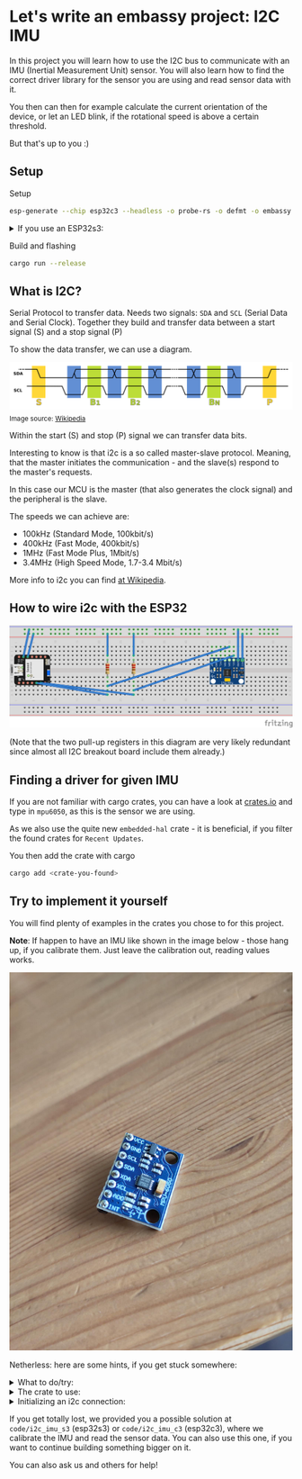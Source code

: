 # Let's write an embassy project: I2C IMU

In this project you will learn how to use the I2C bus to communicate with an IMU (Inertial Measurement Unit) sensor. You will also learn how to find the correct driver library for the sensor you are using and read sensor data with it.

You then can then for example calculate the current orientation of the device, or let an LED blink, if the rotational speed is above a certain threshold.

But that's up to you :)

## Setup

Setup

```sh
esp-generate --chip esp32c3 --headless -o probe-rs -o defmt -o embassy -o unstable-hal i2c_imu
```

<details>
<summary>If you use an ESP32s3:</summary>
<br>

[Source](https://github.com/esp-rs/espup?tab=readme-ov-file#quickstart)

```sh
esp-generate --chip esp32s3 --headless -o probe-rs -o defmt -o embassy -o unstable-hal i2c_imu
```

Install Xtensa toolchain

```sh
espup install --targets=esp32s3
```

Source the toolchain into your environment

```sh
source ~/export-esp.sh
```
</details>

Build and flashing

```sh
cargo run --release
```

## What is I2C?

Serial Protocol to transfer data. Needs two signals: `SDA` and `SCL` (Serial Data and Serial Clock). Together they build and transfer data between a start signal (S) and a stop signal (P)

To show the data transfer, we can use a diagram.

![i2c data transfer](assets/i2c_data_transfer.png)
<sub>Image source: [Wikipedia](https://de.wikipedia.org/wiki/I%C2%B2C#/media/Datei:I2C_data_transfer.svg)</sub>

Within the start (S) and stop (P) signal we can transfer data bits.

Interesting to know is that i2c is a so called master-slave protocol. Meaning, that the master initiates the communication - and the slave(s) respond to the master's requests.

In this case our MCU is the master (that also generates the clock signal) and the peripheral is the slave.

The speeds we can achieve are:

- 100kHz (Standard Mode, 100kbit/s)
- 400kHz (Fast Mode, 400kbit/s)
- 1MHz (Fast Mode Plus, 1Mbit/s)
- 3.4MHz (High Speed Mode, 1.7-3.4 Mbit/s)

More info to i2c you can find [at Wikipedia](https://en.wikipedia.org/wiki/I%C2%B2C).

## How to wire i2c with the ESP32

![ESP32 I2C Wiring](assets/wiring_imu.png)

(Note that  the two pull-up registers in this diagram are very likely redundant since almost all I2C breakout board include them already.)

## Finding a driver for given IMU

If you are not familiar with cargo crates, you can have a look at [crates.io](https://crates.io/) and type in `mpu6050`, as this is the sensor we are using.

As we also use the quite new `embedded-hal` crate - it is beneficial, if you filter the found crates for `Recent Updates`.

You then add the crate with cargo

```sh
cargo add <crate-you-found>
```

## Try to implement it yourself

You will find plenty of examples in the crates you chose to for this project.

**Note**: If happen to have an IMU like shown in the image below - those hang up, if you calibrate them.
Just leave the calibration out, reading values works.

![Not calibratable](assets/bad_ones.jpeg)

Netherless: here are some hints, if you get stuck somewhere:

<details>
<summary>What to do/try:</summary>
<br>

This should be your steps:

1. Find a crate that supports the MPU6050 sensor.
2. Look at the examples they provide - maybe you get a hang of how this works
3. Initialize an i2c connection using the crate.
4. Read the sensor data using the crate.

</details>

<details>
<summary>The crate to use:</summary>
<br>

We found those two crates useful:

- [mpu6050](https://crates.io/crates/mpu6050)
- [mpu6050-dmp](https://crates.io/crates/mpu6050-i2c)

Note: The _mpu6050_ crate is a bit dated. If you want to use it, make sure you directly
use the master branch of it. Atleast this version complies to `embedded-hal` >= 1.
We recommed to go for the _mpu6050-dmp_ crate, as it provides a more complete examples and
also supports asynchronous operations.

E.g. Installing the `mpu6050-dmp` crate

```sh
cargo add mpu6050-dmp -F async -F defmt-03
```

</details>

<details>
<summary>Initializing an i2c connection:</summary>
<br>

```rust
let i2c_config = Config::default().with_frequency(Rate::from_khz(400));
let i2c = I2c::new(peripherals.I2C0, i2c_config)
    .expect("Failed to initialize I2C")
    .with_sda(peripherals.GPIO5)
    .with_scl(peripherals.GPIO6)
    .into_async();
```

</details>

If you get totally lost, we provided you a possible solution at `code/i2c_imu_s3` (esp32s3) or `code/i2c_imu_c3` (esp32c3), where we calibrate the IMU and read the sensor data. You can also use this one, if you want to continue building something bigger on it.

You can also ask us and others for help!
